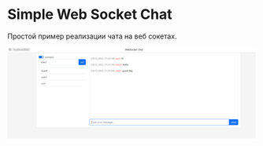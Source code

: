 # Simple Web Socket Chat

Простой пример реализации чата на веб сокетах. 

![Интерфейс](/docs/img/screenshot-main.png)